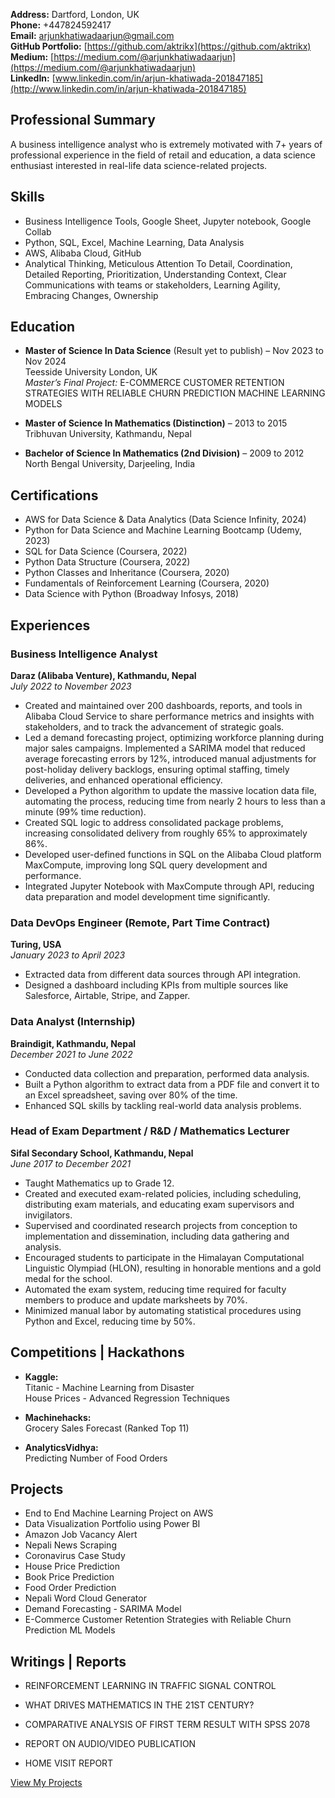 

**Address:** Dartford, London, UK  
**Phone:** +447824592417  
**Email:** [arjunkhatiwadaarjun@gmail.com](mailto:arjunkhatiwadaarjun@gmail.com)  
**GitHub Portfolio:** [https://github.com/aktrikx](https://github.com/aktrikx)  
**Medium:** [https://medium.com/@arjunkhatiwadaarjun](https://medium.com/@arjunkhatiwadaarjun)  
**LinkedIn:** [www.linkedin.com/in/arjun-khatiwada-201847185](http://www.linkedin.com/in/arjun-khatiwada-201847185)




## Professional Summary

A business intelligence analyst who is extremely motivated with 7+ years of professional experience in the field of retail and education, a data science enthusiast interested in real-life data science-related projects.




## Skills

- Business Intelligence Tools, Google Sheet, Jupyter notebook, Google Collab
- Python, SQL, Excel, Machine Learning, Data Analysis
- AWS, Alibaba Cloud, GitHub
- Analytical Thinking, Meticulous Attention To Detail, Coordination, Detailed Reporting, Prioritization, Understanding Context, Clear Communications with teams or stakeholders, Learning Agility, Embracing Changes, Ownership




## Education

- **Master of Science In Data Science** (Result yet to publish) – Nov 2023 to Nov 2024  
  Teesside University London, UK  
  _Master’s Final Project:_ E-COMMERCE CUSTOMER RETENTION STRATEGIES WITH RELIABLE CHURN PREDICTION MACHINE LEARNING MODELS

- **Master of Science In Mathematics (Distinction)** – 2013 to 2015  
  Tribhuvan University, Kathmandu, Nepal

- **Bachelor of Science In Mathematics (2nd Division)** – 2009 to 2012  
  North Bengal University, Darjeeling, India




## Certifications

- AWS for Data Science & Data Analytics (Data Science Infinity, 2024)
- Python for Data Science and Machine Learning Bootcamp (Udemy, 2023)
- SQL for Data Science (Coursera, 2022)
- Python Data Structure (Coursera, 2022)
- Python Classes and Inheritance (Coursera, 2020)
- Fundamentals of Reinforcement Learning (Coursera, 2020)
- Data Science with Python (Broadway Infosys, 2018)




## Experiences

### Business Intelligence Analyst  
**Daraz (Alibaba Venture), Kathmandu, Nepal**  
*July 2022 to November 2023*

- Created and maintained over 200 dashboards, reports, and tools in Alibaba Cloud Service to share performance metrics and insights with stakeholders, and to track the advancement of strategic goals.
- Led a demand forecasting project, optimizing workforce planning during major sales campaigns. Implemented a SARIMA model that reduced average forecasting errors by 12%, introduced manual adjustments for post-holiday delivery backlogs, ensuring optimal staffing, timely deliveries, and enhanced operational efficiency.
- Developed a Python algorithm to update the massive location data file, automating the process, reducing time from nearly 2 hours to less than a minute (99% time reduction).
- Created SQL logic to address consolidated package problems, increasing consolidated delivery from roughly 65% to approximately 86%.
- Developed user-defined functions in SQL on the Alibaba Cloud platform MaxCompute, improving long SQL query development and performance.
- Integrated Jupyter Notebook with MaxCompute through API, reducing data preparation and model development time significantly.

### Data DevOps Engineer (Remote, Part Time Contract)  
**Turing, USA**  
*January 2023 to April 2023*

- Extracted data from different data sources through API integration.
- Designed a dashboard including KPIs from multiple sources like Salesforce, Airtable, Stripe, and Zapper.

### Data Analyst (Internship)  
**Braindigit, Kathmandu, Nepal**  
*December 2021 to June 2022*

- Conducted data collection and preparation, performed data analysis.
- Built a Python algorithm to extract data from a PDF file and convert it to an Excel spreadsheet, saving over 80% of the time.
- Enhanced SQL skills by tackling real-world data analysis problems.

### Head of Exam Department / R&D / Mathematics Lecturer  
**Sifal Secondary School, Kathmandu, Nepal**  
*June 2017 to December 2021*

- Taught Mathematics up to Grade 12.
- Created and executed exam-related policies, including scheduling, distributing exam materials, and educating exam supervisors and invigilators.
- Supervised and coordinated research projects from conception to implementation and dissemination, including data gathering and analysis.
- Encouraged students to participate in the Himalayan Computational Linguistic Olympiad (HLON), resulting in honorable mentions and a gold medal for the school.
- Automated the exam system, reducing time required for faculty members to produce and update marksheets by 70%.
- Minimized manual labor by automating statistical procedures using Python and Excel, reducing time by 50%.




## Competitions | Hackathons

- **Kaggle:**  
  Titanic - Machine Learning from Disaster  
  House Prices - Advanced Regression Techniques

- **Machinehacks:**  
  Grocery Sales Forecast (Ranked Top 11)

- **AnalyticsVidhya:**  
  Predicting Number of Food Orders




## Projects

- End to End Machine Learning Project on AWS
- Data Visualization Portfolio using Power BI
- Amazon Job Vacancy Alert
- Nepali News Scraping
- Coronavirus Case Study
- House Price Prediction
- Book Price Prediction
- Food Order Prediction
- Nepali Word Cloud Generator
- Demand Forecasting - SARIMA Model
- E-Commerce Customer Retention Strategies with Reliable Churn Prediction ML Models




## Writings | Reports

- REINFORCEMENT LEARNING IN TRAFFIC SIGNAL CONTROL  


- WHAT DRIVES MATHEMATICS IN THE 21ST CENTURY?  


- COMPARATIVE ANALYSIS OF FIRST TERM RESULT WITH SPSS 2078  


- REPORT ON AUDIO/VIDEO PUBLICATION  


- HOME VISIT REPORT  






[View My Projects](Projects.md)
